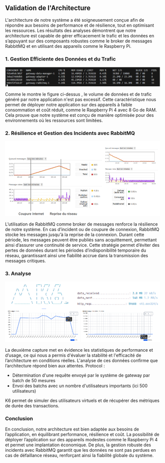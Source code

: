 ## Validation de l'Architecture

L'architecture de notre système a été soigneusement conçue afin de répondre aux besoins de performance et de résilience,
tout en optimisant les ressources. Les résultats des analyses démontrent que notre architecture est capable de gérer 
efficacement le trafic et les données en s’appuyant sur des composants robustes comme le broker de messages RabbitMQ 
et en utilisant des appareils comme le Raspberry Pi.

### 1. Gestion Efficiente des Données et du Trafic
![img.png](../diagrams/img.png)

Comme le montre le figure ci-dessus , le volume de données et de trafic généré par notre application n'est pas excessif. 
Cette caractéristique nous permet de déployer notre application sur des appareils à faible consommation et coût réduit, comme le Raspberry Pi 4 avec 8 Go de RAM. Cela prouve que notre système est conçu de manière optimisée 
pour des environnements où les ressources sont limitées.

### 2. Résilience et Gestion des Incidents avec RabbitMQ

![alt text](../diagrams/image.png)

L’utilisation de RabbitMQ comme broker de messages renforce la résilience de notre système. En cas d’incident ou de 
coupure de connexion, RabbitMQ stocke les messages jusqu'à la reprise de la connexion. Durant cette période, les messages
peuvent être publiés sans acquittement, permettant ainsi d’assurer une continuité de service. Cette stratégie
permet d’éviter des pertes de données durant les périodes d’indisponibilité temporaire du réseau, garantissant ainsi une 
fiabilité accrue dans la transmission des messages critiques.

### 3. Analyse

![alt text](../diagrams/img2.png)

La deuxième capture met en évidence les statistiques de performance et d’usage, ce qui nous a permis d'évaluer la stabilité 
et l'efficacité de l’architecture en conditions réelles. L'analyse de ces données confirme que l’architecture répond bien aux attentes. 
Protocol :
- Détermination d'une requête envoyé par le système de gateway par batch de 50 mesures
- Envoi des batchs avec un nombre d'utilisateurs importants (ici 500 utilisateurs)
    
K6 permet de simuler des utilisateurs virtuels et de récupérer des métriques de durée des transactions.

### Conclusion

En conclusion, notre architecture est bien adaptée aux besoins de l’application, en équilibrant performance, résilience 
et coût. La possibilité de déployer l’application sur des appareils modestes comme le Raspberry Pi 4 et permet une implantation économique. De plus, la gestion robuste des incidents avec RabbitMQ garantit que 
les données ne sont pas perdues en cas de défaillance réseau, renforçant ainsi la fiabilité globale du système.
